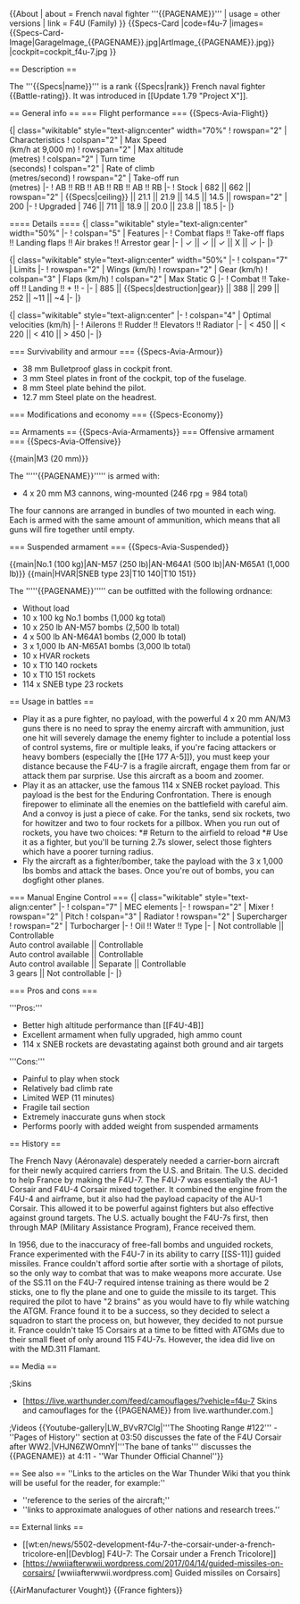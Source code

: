 {{About
| about = French naval fighter '''{{PAGENAME}}'''
| usage = other versions
| link = F4U (Family)
}}
{{Specs-Card
|code=f4u-7
|images={{Specs-Card-Image|GarageImage_{{PAGENAME}}.jpg|ArtImage_{{PAGENAME}}.jpg}}
|cockpit=cockpit_f4u-7.jpg
}}

== Description ==
<!-- ''In the description, the first part should be about the history of and the creation and combat usage of the aircraft, as well as its key features. In the second part, tell the reader about the aircraft in the game. Insert a screenshot of the vehicle, so that if the novice player does not remember the vehicle by name, he will immediately understand what kind of vehicle the article is talking about.'' -->
The '''{{Specs|name}}''' is a rank {{Specs|rank}} French naval fighter {{Battle-rating}}. It was introduced in [[Update 1.79 "Project X"]].

== General info ==
=== Flight performance ===
{{Specs-Avia-Flight}}
<!-- ''Describe how the aircraft behaves in the air. Speed, manoeuvrability, acceleration and allowable loads - these are the most important characteristics of the vehicle.'' -->

{| class="wikitable" style="text-align:center" width="70%"
! rowspan="2" | Characteristics
! colspan="2" | Max Speed<br>(km/h at 9,000 m)
! rowspan="2" | Max altitude<br>(metres)
! colspan="2" | Turn time<br>(seconds)
! colspan="2" | Rate of climb<br>(metres/second)
! rowspan="2" | Take-off run<br>(metres)
|-
! AB !! RB !! AB !! RB !! AB !! RB
|-
! Stock
| 682 || 662 || rowspan="2" | {{Specs|ceiling}} || 21.1 || 21.9 || 14.5 || 14.5 || rowspan="2" | 200
|-
! Upgraded
| 746 || 711 || 18.9 || 20.0 || 23.8 || 18.5
|-
|}

==== Details ====
{| class="wikitable" style="text-align:center" width="50%"
|-
! colspan="5" | Features
|-
! Combat flaps !! Take-off flaps !! Landing flaps !! Air brakes !! Arrestor gear
|-
| ✓ || ✓ || ✓ || X || ✓     <!-- ✓ -->
|-
|}

{| class="wikitable" style="text-align:center" width="50%"
|-
! colspan="7" | Limits
|-
! rowspan="2" | Wings (km/h)
! rowspan="2" | Gear (km/h)
! colspan="3" | Flaps (km/h)
! colspan="2" | Max Static G
|-
! Combat !! Take-off !! Landing !! + !! -
|-
| 885 <!-- {{Specs|destruction|body}} --> || {{Specs|destruction|gear}} || 388 || 299 || 252 || ~11 || ~4
|-
|}

{| class="wikitable" style="text-align:center"
|-
! colspan="4" | Optimal velocities (km/h)
|-
! Ailerons !! Rudder !! Elevators !! Radiator
|-
| < 450 || < 220 || < 410 || > 450
|-
|}

=== Survivability and armour ===
{{Specs-Avia-Armour}}
<!-- ''Examine the survivability of the aircraft. Note how vulnerable the structure is and how secure the pilot is, whether the fuel tanks are armoured, etc. Describe the armour, if there is any, and also mention the vulnerability of other critical aircraft systems.'' -->

* 38 mm Bulletproof glass in cockpit front.
* 3 mm Steel plates in front of the cockpit, top of the fuselage.
* 8 mm Steel plate behind the pilot.
* 12.7 mm Steel plate on the headrest.

=== Modifications and economy ===
{{Specs-Economy}}

== Armaments ==
{{Specs-Avia-Armaments}}
=== Offensive armament ===
{{Specs-Avia-Offensive}}
<!-- ''Describe the offensive armament of the aircraft, if any. Describe how effective the cannons and machine guns are in a battle, and also what belts or drums are better to use. If there is no offensive weaponry, delete this subsection.'' -->
{{main|M3 (20 mm)}}

The '''''{{PAGENAME}}''''' is armed with:

* 4 x 20 mm M3 cannons, wing-mounted (246 rpg = 984 total)

The four cannons are arranged in bundles of two mounted in each wing. Each is armed with the same amount of ammunition, which means that all guns will fire together until empty.

=== Suspended armament ===
{{Specs-Avia-Suspended}}
<!-- ''Describe the aircraft's suspended armament: additional cannons under the wings, bombs, rockets and torpedoes. This section is especially important for bombers and attackers. If there is no suspended weaponry remove this subsection.'' -->
{{main|No.1 (100 kg)|AN-M57 (250 lb)|AN-M64A1 (500 lb)|AN-M65A1 (1,000 lb)}}
{{main|HVAR|SNEB type 23|T10 140|T10 151}}

The '''''{{PAGENAME}}''''' can be outfitted with the following ordnance:

* Without load
* 10 x 100 kg No.1 bombs (1,000 kg total)
* 10 x 250 lb AN-M57 bombs (2,500 lb total)
* 4 x 500 lb AN-M64A1 bombs (2,000 lb total)
* 3 x 1,000 lb AN-M65A1 bombs (3,000 lb total)
* 10 x HVAR rockets
* 10 x T10 140 rockets
* 10 x T10 151 rockets
* 114 x SNEB type 23 rockets

== Usage in battles ==
<!-- ''Describe the tactics of playing in the aircraft, the features of using aircraft in a team and advice on tactics. Refrain from creating a "guide" - do not impose a single point of view, but instead, give the reader food for thought. Examine the most dangerous enemies and give recommendations on fighting them. If necessary, note the specifics of the game in different modes (AB, RB, SB).'' -->

* Play it as a pure fighter, no payload, with the powerful 4 x 20 mm AN/M3 guns there is no need to spray the enemy aircraft with ammunition, just one hit will severely damage the enemy fighter to include a potential loss of control systems, fire or multiple leaks, if you're facing attackers or heavy bombers (especially the [[He 177 A-5]]), you must keep your distance because the F4U-7 is a fragile aircraft, engage them from far or attack them par surprise. Use this aircraft as a boom and zoomer.
* Play it as an attacker, use the famous 114 x SNEB rocket payload. This payload is the best for the Enduring Confrontation. There is enough firepower to eliminate all the enemies on the battlefield with careful aim. And a convoy is just a piece of cake. For the tanks, send six rockets, two for howitzer and two to four rockets for a pillbox. When you run out of rockets, you have two choices:
*# Return to the airfield to reload
*# Use it as a fighter, but you'll be turning 2.7s slower, select those fighters which have a poorer turning radius.
* Fly the aircraft as a fighter/bomber, take the payload with the 3 x 1,000 lbs bombs and attack the bases. Once you're out of bombs, you can dogfight other planes.

=== Manual Engine Control ===
{| class="wikitable" style="text-align:center"
|-
! colspan="7" | MEC elements
|-
! rowspan="2" | Mixer
! rowspan="2" | Pitch
! colspan="3" | Radiator
! rowspan="2" | Supercharger
! rowspan="2" | Turbocharger
|-
! Oil !! Water !! Type
|-
| Not controllable || Controllable<br>Auto control available || Controllable<br>Auto control available || Controllable<br>Auto control available || Separate || Controllable<br>3 gears || Not controllable
|-
|}

=== Pros and cons ===
<!-- ''Summarise and briefly evaluate the vehicle in terms of its characteristics and combat effectiveness. Mark its pros and cons in the bulleted list. Try not to use more than 6 points for each of the characteristics. Avoid using categorical definitions such as "bad", "good" and the like - use substitutions with softer forms such as "inadequate" and "effective".'' -->

'''Pros:'''

* Better high altitude performance than [[F4U-4B]]
* Excellent armament when fully upgraded, high ammo count
* 114 x SNEB rockets are devastating against both ground and air targets

'''Cons:'''

* Painful to play when stock
* Relatively bad climb rate
* Limited WEP (11 minutes)
* Fragile tail section
* Extremely inaccurate guns when stock
* Performs poorly with added weight from suspended armaments

== History ==
<!-- ''Describe the history of the creation and combat usage of the aircraft in more detail than in the introduction. If the historical reference turns out to be too long, take it to a separate article, taking a link to the article about the vehicle and adding a block "/History" (example: <nowiki>https://wiki.warthunder.com/(Vehicle-name)/History</nowiki>) and add a link to it here using the <code>main</code> template. Be sure to reference text and sources by using <code><nowiki><ref></ref></nowiki></code>, as well as adding them at the end of the article with <code><nowiki><references /></nowiki></code>. This section may also include the vehicle's dev blog entry (if applicable) and the in-game encyclopedia description (under <code><nowiki>=== In-game description ===</nowiki></code>, also if applicable).'' -->
The French Navy (Aéronavale) desperately needed a carrier-born aircraft for their newly acquired carriers from the U.S. and Britain. The U.S. decided to help France by making the F4U-7. The F4U-7 was essentially the AU-1 Corsair and F4U-4 Corsair mixed together. It combined the engine from the F4U-4 and airframe, but it also had the payload capacity of the AU-1 Corsair. This allowed it to be powerful against fighters but also effective against ground targets. The U.S. actually bought the F4U-7s first, then through MAP (Military Assistance Program), France received them.

In 1956, due to the inaccuracy of free-fall bombs and unguided rockets, France experimented with the F4U-7 in its ability to carry [[SS-11]] guided missiles. France couldn't afford sortie after sortie with a shortage of pilots, so the only way to combat that was to make weapons more accurate. Use of the SS.11 on the F4U-7 required intense training as there would be 2 sticks, one to fly the plane and one to guide the missile to its target. This required the pilot to have "2 brains" as you would have to fly while watching the ATGM. France found it to be a success, so they decided to select a squadron to start the process on, but however, they decided to not pursue it. France couldn't take 15 Corsairs at a time to be fitted with ATGMs due to their small fleet of only around 115 F4U-7s. However, the idea did live on with the MD.311 Flamant.

== Media ==
<!-- ''Excellent additions to the article would be video guides, screenshots from the game, and photos.'' -->

;Skins
* [https://live.warthunder.com/feed/camouflages/?vehicle=f4u-7 Skins and camouflages for the {{PAGENAME}} from live.warthunder.com.]

;Videos
{{Youtube-gallery|LW_BVvR7CIg|'''The Shooting Range #122''' - ''Pages of History'' section at 03:50 discusses the fate of the F4U Corsair after WW2.|VHJN6ZWOmnY|'''The bane of tanks''' discusses the {{PAGENAME}} at 4:11 - ''War Thunder Official Channel''}}

== See also ==
''Links to the articles on the War Thunder Wiki that you think will be useful for the reader, for example:''
* ''reference to the series of the aircraft;''
* ''links to approximate analogues of other nations and research trees.''

== External links ==
<!-- ''Paste links to sources and external resources, such as:''
* ''topic on the official game forum;''
* ''other literature.'' -->

* [[wt:en/news/5502-development-f4u-7-the-corsair-under-a-french-tricolore-en|[Devblog] F4U-7: The Corsair under a French Tricolore]]
* [https://wwiiafterwwii.wordpress.com/2017/04/14/guided-missiles-on-corsairs/ <nowiki>[wwiiafterwwii.wordpress.com]</nowiki> Guided missiles on Corsairs]

{{AirManufacturer Vought}}
{{France fighters}}